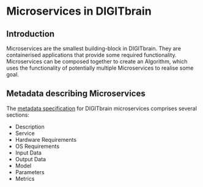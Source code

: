 # Microservices in DIGITbrain

## Introduction

Microservices are the smallest building-block in DIGITbrain.
They are containerised applications that provide some required functionality.
Microservices can be composed together to create an Algorithm, which uses
the functionality of potentially multiple Microservices to realise some goal.

## Metadata describing Microservices

The [metadata specification](assets/microservice.md) for DIGITbrain microservices
comprises several sections:

- Description
- Service
- Hardware Requirements
- OS Requirements
- Input Data
- Output Data
- Model
- Parameters
- Metrics
